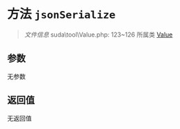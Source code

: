 # 方法 `jsonSerialize`

> *文件信息* suda\tool\Value.php: 123~126
> 所属类 [Value](../Value.md)




## 参数


无参数


## 返回值

无返回值
